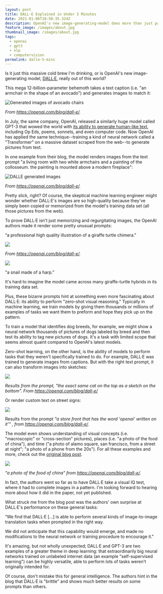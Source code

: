 ```yaml
---
layout: post
title: DALL·E Explained in Under 5 Minutes
date: 2021-01-06T18:50:35.324Z
description: OpenAI's new image-generating-model does more than just paint the world
feature_image: /images/about.jpg
thumbnail_image: /images/about.jpg
tags:
  - openai
  - gpt3
  - nlp
  - computervision
permalink: dalle-5-mins
---
```

Is it just this massive cold brew I'm drinking, or is OpenAI's new image-generating model, [DALL·E](https://openai.com/blog/dall-e/), really out of this world?

This mega 12-billion-parameter behemoth takes a text caption (i.e. "an armchair in the shape of an avocado") and generates images to match it:

![Generated images of avocado chairs](/images/screen-shot-2021-01-06-at-1.37.37-pm.png "Generated images of avocado chairs")

*From https://openai.com/blog/dall-e/.*

In July, the same company, OpenAI, released a similarly huge model called GPT-3 that wowed the world with [its ability to generate human-like text](https://daleonai.com/gpt3-explained-fast), including Op Eds, poems, sonnets, and even computer code. Now OpenAI has applied the same technique--training a kind of neural network called a "Transformer" on a massive dataset scraped from the web--to generate pictures from text.

In one example from their blog, the model renders images from the text prompt "a living room with two white armchairs and a painting of the collosseum. the painting is mounted above a modern fireplace":

![DALLE generated images](/images/screen-shot-2021-01-06-at-2.39.07-pm.png "DALLE generated images")

*From https://openai.com/blog/dall-e/.* 

Pretty slick, right? Of course, the skeptical machine learning engineer might wonder whether DALL·E's images are so high-quality because they've simply been copied or memorized from the model's training data set (all those pictures from the web).

To prove DALL·E isn’t just memorizing and regurgitating images, the OpenAI authors made it render some pretty unusual prompts: 



“a professional high quality illustration of a giraffe turtle chimera."

![](/images/screen-shot-2021-01-06-at-1.39.04-pm.png)

*From https://openai.com/blog/dall-e/.* 

![](/images/screen-shot-2021-01-06-at-1.39.12-pm.png)

"a snail made of a harp.”

It's hard to imagine the model came across many giraffe-turtle hybrids in its training data set.

Plus, these bizarre prompts hint at something even more fascinating about DALL·E: its ability to perform "zero-shot visual reasoning." Typically in machine learning, we train models by giving them thousands or millions of examples of tasks we want them to preform and hope they pick up on the pattern.

To train a model that identifies dog breeds, for example, we might show a neural network thousands of pictures of dogs labeled by breed and then test its ability to tag new pictures of dogs. It's a task with limited scope that seems almost quaint compared to OpenAI's latest models.

Zero-shot learning, on the other hand, is the ability of models to perform tasks that they weren't specifically trained to do. For example, DALL·E was trained to generate images from captions. But with the right text prompt, it can also transform images into sketches:

![](/images/screen-shot-2021-01-06-at-1.41.02-pm.png)

*Results from the prompt, "the exact same cat on the top as a sketch on the bottom". From https://openai.com/blog/dall-e/*

Or render custom text on street signs:

![](/images/screen-shot-2021-01-06-at-2.51.53-pm.png)

Results from the prompt *"a store front that has the word 'openai' written on it'" , from https://openai.com/blog/dall-e/.*

The model even shows understanding of visual concepts (i.e. "macroscopic" or "cross-section" pictures), places (i.e. "a photo of the food of china"), and time ("a photo of alamo square, san francisco, from a street at night"; "a photo of a phone from the 20s"). For all these examples and more, check out the [original blog post](https://openai.com/blog/dall-e/).

![](/images/screen-shot-2021-01-06-at-1.42.22-pm.png)

*"a photo of the food of china" from https://openai.com/blog/dall-e/.*

In fact, the authors went so far as to have DALL·E take a visual IQ test, where it had to complete images in a pattern. I'm looking forward to hearing more about how it did in the paper, not yet published.

What struck me from the blog post was the authors' own surprise at DALL·E's performance on these general tasks:

“We find that DALL·E \[...] is able to perform several kinds of image-to-image translation tasks when prompted in the right way.

We did not anticipate that this capability would emerge, and made no modifications to the neural network or training procedure to encourage it."

It's amazing, but not wholly unexpected; DALL·E and GPT-3 are two examples of a greater theme in deep learning: that extraordinarily big neural networks trained on unlabeled internet data (an example "self-supervised learning") can be highly versatile, able to perform lots of tasks weren't originally intended for.

Of course, don't mistake this for general intelligence. The authors hint in the blog that DALL·E is "brittle" and shows much better results on some prompts than others.